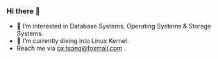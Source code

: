 ### Hi there 👋

<!--
**greenhandzpx/greenhandzpx** is a ✨ _special_ ✨ repository because its `README.md` (this file) appears on your GitHub profile.

Here are some ideas to get you started:

- 🔭 I’m currently working on ...
- 🌱 I’m currently learning ...
- 👯 I’m looking to collaborate on ...
- 🤔 I’m looking for help with ...
- 💬 Ask me about ...
- 📫 How to reach me: ...
- 😄 Pronouns: ...
- ⚡ Fun fact: ...
-->

- 🔭 I’m interested in Database Systems, Operating Systems & Storage Systems.
- 🌱 I’m currently diving into Linux Kernel.
- Reach me via px.tsang@foxmail.com .

<!-- [![Top Langs](https://github-readme-stats.vercel.app/api/top-langs/?username=greenhandzpx&layout=compact)](https://github.com/greenhandzpx/github-readme-stats) -->
